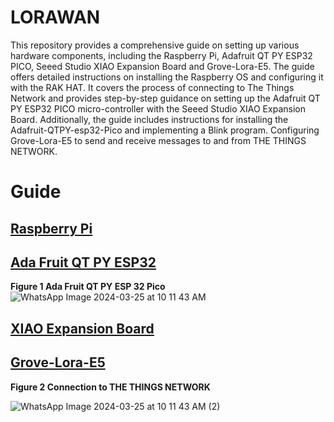 # LORAWAN

This repository provides a comprehensive guide on setting up various hardware components, including the Raspberry Pi, Adafruit QT PY ESP32 PICO, Seeed Studio XIAO Expansion Board and Grove-Lora-E5. The guide offers detailed instructions on installing the Raspberry OS and configuring it with the RAK HAT. It covers the process of connecting to The Things Network and provides step-by-step guidance on setting up the Adafruit QT PY ESP32 PICO micro-controller with the Seeed Studio XIAO Expansion Board. Additionally, the guide includes instructions for installing the Adafruit-QTPY-esp32-Pico and implementing a Blink program. Configuring Grove-Lora-E5 to send and receive messages to and from THE THINGS NETWORK.

# Guide
## [Raspberry Pi](https://github.com/nikhilramini/Adafruit-QTPY-esp32-Pico/blob/main/Raspberry%20Pi)
## [Ada Fruit QT PY ESP32](https://github.com/nikhilramini/Adafruit-QTPY-esp32-Pico/blob/main/Ada%20Fruit%20QT%20PY%20ESP32)
__Figure 1 Ada Fruit QT PY ESP 32 Pico__
![WhatsApp Image 2024-03-25 at 10 11 43 AM](https://github.com/nikhilramini/Adafruit-QTPY-esp32-Pico/assets/81555066/7a21647b-59b6-4ca4-9e6e-4506def74f43)
## [XIAO Expansion Board](https://github.com/nikhilramini/Adafruit-QTPY-esp32-Pico/blob/main/XIAO%20Expansion%20Board%20Display)
## [Grove-Lora-E5](https://github.com/nikhilramini/Adafruit-QTPY-esp32-Pico/blob/main/Grove-Lora-E5)
__Figure 2 Connection to THE THINGS NETWORK__

![WhatsApp Image 2024-03-25 at 10 11 43 AM (2)](https://github.com/nikhilramini/Adafruit-QTPY-esp32-Pico/assets/81555066/ad1c83f1-1c21-4cb3-8dc3-9308d80f3b38)
